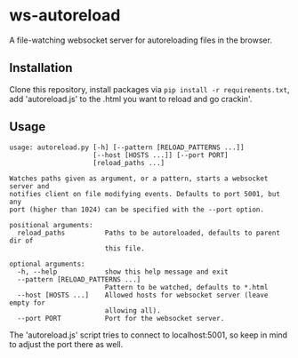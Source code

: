 # ws-autoreload

A file-watching websocket server for autoreloading files in
the browser.

## Installation

Clone this repository, install packages via `pip install -r requirements.txt`,
add 'autoreload.js' to the .html you want to reload and go crackin'.

## Usage
```
usage: autoreload.py [-h] [--pattern [RELOAD_PATTERNS ...]]
                     [--host [HOSTS ...]] [--port PORT]
                     [reload_paths ...]

Watches paths given as argument, or a pattern, starts a websocket server and
notifies client on file modifying events. Defaults to port 5001, but any
port (higher than 1024) can be specified with the --port option.

positional arguments:
  reload_paths          Paths to be autoreloaded, defaults to parent dir of
                        this file.

optional arguments:
  -h, --help            show this help message and exit
  --pattern [RELOAD_PATTERNS ...]
                        Pattern to be watched, defaults to *.html
  --host [HOSTS ...]    Allowed hosts for websocket server (leave empty for
                        allowing all).
  --port PORT           Port for the websocket server.
```

The 'autoreload.js' script tries to connect to localhost:5001, so keep
in mind to adjust the port there as well.
